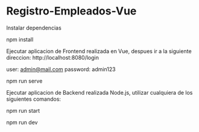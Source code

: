 # Registro-Empleados-Vue

Instalar dependencias

npm install

Ejecutar aplicacion de Frontend realizada en Vue, despues ir a la siguiente direccion: http://localhost:8080/login

user: admin@mail.com
password: admin123

npm run serve

Ejecutar aplicacion de Backend realizada Node.js, utilizar cualquiera de los siguientes comandos:

npm run start

npm run dev
